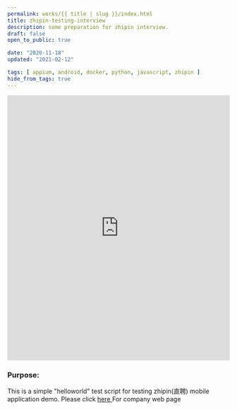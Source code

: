 ```yaml
---
permalink: works/{{ title | slug }}/index.html
title: zhipin-testing-interview
description: some preparation for zhipin interview.
draft: false
open_to_public: true

date: "2020-11-18"
updated: "2021-02-12"

tags: [ appium, android, docker, python, javascript, zhipin ]
hide_from_tags: true
---
```


<iframe 
  width="100%" 
  height="600px" 
  src="https://www.youtube.com/embed/a3nsiz139Vk?si=V0d3WCE0EBJYzbW0" 
  title="YouTube video player" 
  frameborder="0" 
  allow="accelerometer; autoplay; clipboard-write; encrypted-media; gyroscope; picture-in-picture; web-share" 
  allowfullscreen>
</iframe>


### Purpose:

This is a simple "helloworld" test script for testing zhipin(直聘) mobile application demo.
Please click <a href="https://www.zhipin.com/" target="_blank" > here </a> For company web page
